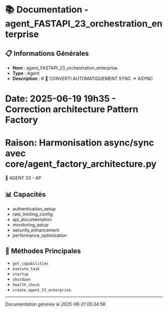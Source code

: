 # 📚 Documentation - agent_FASTAPI_23_orchestration_enterprise

## 📋 Informations Générales
- **Nom** : agent_FASTAPI_23_orchestration_enterprise
- **Type** : Agent
- **Description** : # 🔧 CONVERTI AUTOMATIQUEMENT SYNC → ASYNC
# Date: 2025-06-19 19h35 - Correction architecture Pattern Factory
# Raison: Harmonisation async/sync avec core/agent_factory_architecture.py

🚀 AGENT 23 - AP

## 📊 Capacités
- authentication_setup
- rate_limiting_config
- api_documentation
- monitoring_setup
- security_enhancement
- performance_optimization

## 🔧 Méthodes Principales
- `get_capabilities`
- `execute_task`
- `startup`
- `shutdown`
- `health_check`
- `create_agent_23_enterprise`

---
*Documentation générée le 2025-06-21 05:34:56*
